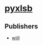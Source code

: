 # [pyxlsb](https://pypi.org/project/pyxlsb)



## Publishers
- [wiill](https://pypi.org/user/wiill)


